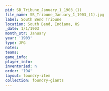 ```yaml
---
pid: SB_Tribune_January_1_1903_(1)
file_name: SB_Tribune_January_1_1903_(1).jpg
label: South Bend Tribune
location: South Bend, Indiana, US
_date: 1/1/1903
month_str: January
year: '1903'
type: JPG
notes: 
teams: 
game_info: 
player_info: 
inventoried: n
order: '194'
layout: foundry-item
collection: foundry-giants
---
```

